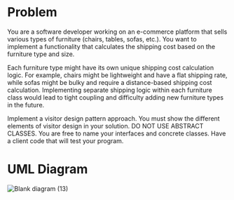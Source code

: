 # Problem

You are a software developer working on an e-commerce platform that sells various types of furniture (chairs, tables, sofas, etc.). You want to implement a functionality that calculates the shipping cost based on the furniture type and size.


Each furniture type might have its own unique shipping cost calculation logic. For example, chairs might be lightweight and have a flat shipping rate, while sofas might be bulky and require a distance-based shipping cost calculation. Implementing separate shipping logic within each furniture class would lead to tight coupling and difficulty adding new furniture types in the future.


Implement a visitor design pattern approach. You must show the different elements of visitor design in your solution.  DO NOT USE ABSTRACT CLASSES. You are free to name your interfaces and concrete classes. Have a client code that will test your program.



# UML Diagram

![Blank diagram (13)](https://github.com/BabyleneRodriguez/softEng2_LabAss4_visitorPattern/assets/142875371/a2742218-0115-4af2-96e7-5d1d34905385)
